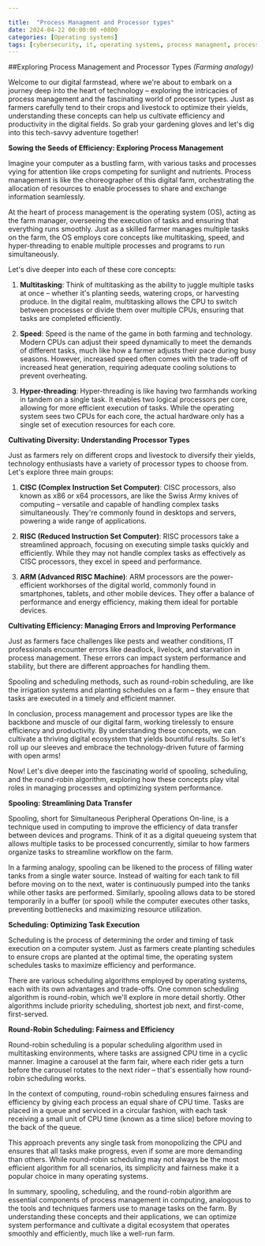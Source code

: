 ```yaml
---

title:  "Process Managment and Processor types"
date: 2024-04-22 00:00:00 +0800 
categories: [Operating systems] 
tags: [cybersecurity, it, operating systems, process managment, processor types] 
---
```


##Exploring Process Management and Processor Types
*(Farming analogy)*

Welcome to our digital farmstead, where we're about to embark on a journey deep into the heart of technology – exploring the intricacies of process management and the fascinating world of processor types. Just as farmers carefully tend to their crops and livestock to optimize their yields, understanding these concepts can help us cultivate efficiency and productivity in the digital fields. So grab your gardening gloves and let's dig into this tech-savvy adventure together!

**Sowing the Seeds of Efficiency: Exploring Process Management**

Imagine your computer as a bustling farm, with various tasks and processes vying for attention like crops competing for sunlight and nutrients. Process management is like the choreographer of this digital farm, orchestrating the allocation of resources to enable processes to share and exchange information seamlessly.

At the heart of process management is the operating system (OS), acting as the farm manager, overseeing the execution of tasks and ensuring that everything runs smoothly. Just as a skilled farmer manages multiple tasks on the farm, the OS employs core concepts like multitasking, speed, and hyper-threading to enable multiple processes and programs to run simultaneously.

Let's dive deeper into each of these core concepts:

1. **Multitasking**: Think of multitasking as the ability to juggle multiple tasks at once – whether it's planting seeds, watering crops, or harvesting produce. In the digital realm, multitasking allows the CPU to switch between processes or divide them over multiple CPUs, ensuring that tasks are completed efficiently.

2. **Speed**: Speed is the name of the game in both farming and technology. Modern CPUs can adjust their speed dynamically to meet the demands of different tasks, much like how a farmer adjusts their pace during busy seasons. However, increased speed often comes with the trade-off of increased heat generation, requiring adequate cooling solutions to prevent overheating.

3. **Hyper-threading**: Hyper-threading is like having two farmhands working in tandem on a single task. It enables two logical processors per core, allowing for more efficient execution of tasks. While the operating system sees two CPUs for each core, the actual hardware only has a single set of execution resources for each core.

**Cultivating Diversity: Understanding Processor Types**

Just as farmers rely on different crops and livestock to diversify their yields, technology enthusiasts have a variety of processor types to choose from. Let's explore three main groups:

1. **CISC (Complex Instruction Set Computer)**: CISC processors, also known as x86 or x64 processors, are like the Swiss Army knives of computing – versatile and capable of handling complex tasks simultaneously. They're commonly found in desktops and servers, powering a wide range of applications.

2. **RISC (Reduced Instruction Set Computer)**: RISC processors take a streamlined approach, focusing on executing simple tasks quickly and efficiently. While they may not handle complex tasks as effectively as CISC processors, they excel in speed and performance.

3. **ARM (Advanced RISC Machine)**: ARM processors are the power-efficient workhorses of the digital world, commonly found in smartphones, tablets, and other mobile devices. They offer a balance of performance and energy efficiency, making them ideal for portable devices.

**Cultivating Efficiency: Managing Errors and Improving Performance**

Just as farmers face challenges like pests and weather conditions, IT professionals encounter errors like deadlock, livelock, and starvation in process management. These errors can impact system performance and stability, but there are different approaches for handling them.

Spooling and scheduling methods, such as round-robin scheduling, are like the irrigation systems and planting schedules on a farm – they ensure that tasks are executed in a timely and efficient manner.

In conclusion, process management and processor types are like the backbone and muscle of our digital farm, working tirelessly to ensure efficiency and productivity. By understanding these concepts, we can cultivate a thriving digital ecosystem that yields bountiful results. So let's roll up our sleeves and embrace the technology-driven future of farming with open arms!


Now! Let's dive deeper into the fascinating world of spooling, scheduling, and the round-robin algorithm, exploring how these concepts play vital roles in managing processes and optimizing system performance.

**Spooling: Streamlining Data Transfer**

Spooling, short for Simultaneous Peripheral Operations On-line, is a technique used in computing to improve the efficiency of data transfer between devices and programs. Think of it as a digital queueing system that allows multiple tasks to be processed concurrently, similar to how farmers organize tasks to streamline workflow on the farm.

In a farming analogy, spooling can be likened to the process of filling water tanks from a single water source. Instead of waiting for each tank to fill before moving on to the next, water is continuously pumped into the tanks while other tasks are performed. Similarly, spooling allows data to be stored temporarily in a buffer (or spool) while the computer executes other tasks, preventing bottlenecks and maximizing resource utilization.

**Scheduling: Optimizing Task Execution**

Scheduling is the process of determining the order and timing of task execution on a computer system. Just as farmers create planting schedules to ensure crops are planted at the optimal time, the operating system schedules tasks to maximize efficiency and performance.

There are various scheduling algorithms employed by operating systems, each with its own advantages and trade-offs. One common scheduling algorithm is round-robin, which we'll explore in more detail shortly. Other algorithms include priority scheduling, shortest job next, and first-come, first-served.

**Round-Robin Scheduling: Fairness and Efficiency**

Round-robin scheduling is a popular scheduling algorithm used in multitasking environments, where tasks are assigned CPU time in a cyclic manner. Imagine a carousel at the farm fair, where each rider gets a turn before the carousel rotates to the next rider – that's essentially how round-robin scheduling works.

In the context of computing, round-robin scheduling ensures fairness and efficiency by giving each process an equal share of CPU time. Tasks are placed in a queue and serviced in a circular fashion, with each task receiving a small unit of CPU time (known as a time slice) before moving to the back of the queue.

This approach prevents any single task from monopolizing the CPU and ensures that all tasks make progress, even if some are more demanding than others. While round-robin scheduling may not always be the most efficient algorithm for all scenarios, its simplicity and fairness make it a popular choice in many operating systems.

In summary, spooling, scheduling, and the round-robin algorithm are essential components of process management in computing, analogous to the tools and techniques farmers use to manage tasks on the farm. By understanding these concepts and their applications, we can optimize system performance and cultivate a digital ecosystem that operates smoothly and efficiently, much like a well-run farm.


